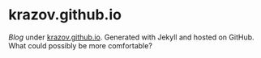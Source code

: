 # krazov.github.io

_Blog_ under [krazov.github.io](http://krazov.github.io). Generated with Jekyll and hosted on GitHub. What could possibly be more comfortable?
